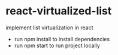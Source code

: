# react-virtualized-list
implement list virtualization in react


- run npm install to install dependencies
- run npm start to run project locally
